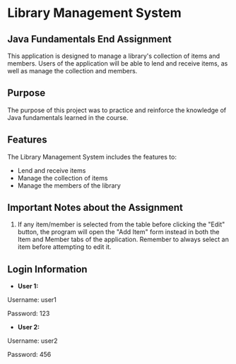 # Library Management System
## Java Fundamentals End Assignment

This application is designed to manage a library's collection of items and members. Users of the application will be able to lend and receive items, as well as manage the collection and members.

## Purpose
The purpose of this project was to practice and reinforce the knowledge of Java fundamentals learned in the course.

## Features
The Library Management System includes the features to:

- Lend and receive items
- Manage the collection of items
- Manage the members of the library

## Important Notes about the Assignment

1. If any item/member is selected from the table before clicking the "Edit" button, the program will open the "Add Item" form instead in both the Item and Member tabs of the application. Remember to always select an item before attempting to edit it.


## Login Information

- **User 1:** 

Username: user1

Password: 123

- **User 2:**

Username: user2

Password: 456



